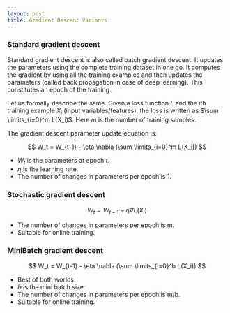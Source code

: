 ```yaml
---
layout: post
title: Gradient Descent Variants
---
```


### Standard gradient descent

Standard gradient descent is also called batch gradient descent.
It updates the parameters using the complete training 
dataset in one go.
It computes the gradient by using all the training examples and then
updates the parameters (called back propagation in case of deep learning). 
This constitutes an epoch of the training.

Let us formally describe the same.
Given a loss function $L$ and the ith training example $X_i$ 
(input variables/features),
the loss is written as $\sum \limits_{i=0}^m L(X_i)$.
Here $m$ is the number of training samples.

The gradient descent parameter update equation is:

$$
W_t = W_{t-1} - \eta \nabla (\sum \limits_{i=0}^m L(X_i))
$$

* $W_t$ is the parameters at epoch $t$.
* $\eta$ is the learning rate.
* The number of changes in parameters per epoch is 1.

### Stochastic gradient descent

$$
W_t = W_{t-1} - \eta \nabla L(X_i)
$$

* The number of changes in parameters per epoch is m.
* Suitable for online training.

### MiniBatch gradient descent

$$
W_t = W_{t-1} - \eta \nabla (\sum \limits_{i=0}^b L(X_i))
$$

* Best of both worlds.
* $b$ is the mini batch size.
* The number of changes in parameters per epoch is m/b.
* Suitable for online training.

<!-- ### Coordinate descent

### Subgradient -->